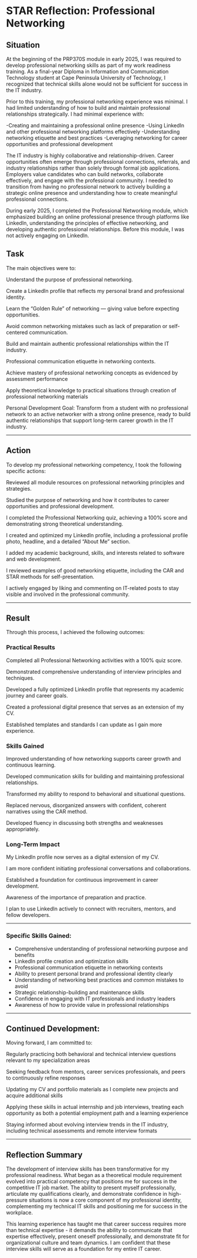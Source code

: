 # STAR Reflection: Professional Networking
## Situation

At the beginning of the PRP370S module in early 2025, I was required to develop professional networking skills as part of my work readiness training. As a final-year Diploma in Information and Communication Technology student at Cape Peninsula University of Technology, I recognized that technical skills alone would not be sufficient for success in the IT industry.

Prior to this training, my professional networking experience was minimal. I had limited understanding of how to build and maintain professional relationships strategically. I had minimal experience with:

-Creating and maintaining a professional online presence
-Using LinkedIn and other professional networking platforms effectively
-Understanding networking etiquette and best practices
-Leveraging networking for career opportunities and professional development

The IT industry is highly collaborative and relationship-driven. Career opportunities often emerge through professional connections, referrals, and industry relationships rather than solely through formal job applications. Employers value candidates who can build networks, collaborate effectively, and engage with the professional community. I needed to transition from having no professional network to actively building a strategic online presence and understanding how to create meaningful professional connections.

During early 2025, I completed the Professional Networking module, which emphasized building an online professional presence through platforms like LinkedIn, understanding the principles of effective networking, and developing authentic professional relationships. Before this module, I was not actively engaging on LinkedIn.

## Task

The main objectives were to:

Understand the purpose of professional networking.

Create a LinkedIn profile that reflects my personal brand and professional identity.

Learn the “Golden Rule” of networking — giving value before expecting opportunities.

Avoid common networking mistakes such as lack of preparation or self-centered communication.

Build and maintain authentic professional relationships within the IT industry.

Professional communication etiquette in networking contexts.

Achieve mastery of professional networking concepts as evidenced by assessment performance

Apply theoretical knowledge to practical situations through creation of professional networking materials

Personal Development Goal:
Transform from a student with no professional network to an active networker with a strong online presence, ready to build authentic relationships that support long-term career growth in the IT industry.

---

## Action

To develop my professional networking competency, I took the following specific actions:

Reviewed all module resources on professional networking principles and strategies.

Studied the purpose of networking and how it contributes to career opportunities and professional development.

I completed the Professional Networking quiz, achieving a 100% score and demonstrating strong theoretical understanding.

I created and optimized my LinkedIn profile, including a professional profile photo, headline, and a detailed “About Me” section.

I added my academic background, skills, and interests related to software and web development.

I reviewed examples of good networking etiquette, including the CAR and STAR methods for self-presentation.

I actively engaged by liking and commenting on IT-related posts to stay visible and involved in the professional community.

---

## Result

Through this process, I achieved the following outcomes:

### Practical Results

Completed all Professional Networking activities with a 100% quiz score.

Demonstrated comprehensive understanding of interview principles and techniques.

Developed a fully optimized LinkedIn profile that represents my academic journey and career goals.

Created a professional digital presence that serves as an extension of my CV.

Established templates and standards I can update as I gain more experience.

### Skills Gained

Improved understanding of how networking supports career growth and continuous learning.

Developed communication skills for building and maintaining professional relationships.

Transformed my ability to respond to behavioral and situational questions.

Replaced nervous, disorganized answers with confident, coherent narratives using the CAR method.

Developed fluency in discussing both strengths and weaknesses appropriately.

### Long-Term Impact

My LinkedIn profile now serves as a digital extension of my CV.

I am more confident initiating professional conversations and collaborations.

Established a foundation for continuous improvement in career development.

Awareness of the importance of preparation and practice.

I plan to use LinkedIn actively to connect with recruiters, mentors, and fellow developers.

---

### Specific Skills Gained:

- Comprehensive understanding of professional networking purpose and benefits
- LinkedIn profile creation and optimization skills
- Professional communication etiquette in networking contexts
- Ability to present personal brand and professional identity clearly
- Understanding of networking best practices and common mistakes to avoid
- Strategic relationship-building and maintenance skills
- Confidence in engaging with IT professionals and industry leaders
- Awareness of how to provide value in professional relationships

---

## Continued Development:
Moving forward, I am committed to:

Regularly practicing both behavioral and technical interview questions relevant to my specialization areas

Seeking feedback from mentors, career services professionals, and peers to continuously refine responses

Updating my CV and portfolio materials as I complete new projects and acquire additional skills

Applying these skills in actual internship and job interviews, treating each opportunity as both a potential employment path and a learning experience

Staying informed about evolving interview trends in the IT industry, including technical assessments and remote interview 
formats

---

 ## Reflection Summary

The development of interview skills has been transformative for my professional readiness. What began as a theoretical module requirement evolved into practical competency that positions me for success in the competitive IT job market. The ability to present myself professionally, articulate my qualifications clearly, and demonstrate confidence in high-pressure situations is now a core component of my professional identity, complementing my technical IT skills and positioning me for success in the workplace.

This learning experience has taught me that career success requires more than technical expertise - it demands the ability to communicate that expertise effectively, present oneself professionally, and demonstrate fit for organizational culture and team dynamics. I am confident that these interview skills will serve as a foundation for my entire IT career.
